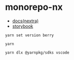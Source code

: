 # monorepo-nx

- [docs(nextra)](https://monorepo-nx-docs.vercel.app/)
- [storybook]()

```code
yarn set version berry

yarn

yarn dlx @yarnpkg/sdks vscode
```
